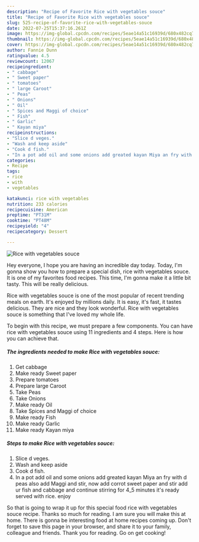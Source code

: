 ```yaml
---
description: "Recipe of Favorite Rice with vegetables souce"
title: "Recipe of Favorite Rice with vegetables souce"
slug: 525-recipe-of-favorite-rice-with-vegetables-souce
date: 2022-07-25T15:37:16.261Z
image: https://img-global.cpcdn.com/recipes/5eae14a51c16939d/680x482cq70/rice-with-vegetables-souce-recipe-main-photo.jpg
thumbnail: https://img-global.cpcdn.com/recipes/5eae14a51c16939d/680x482cq70/rice-with-vegetables-souce-recipe-main-photo.jpg
cover: https://img-global.cpcdn.com/recipes/5eae14a51c16939d/680x482cq70/rice-with-vegetables-souce-recipe-main-photo.jpg
author: Fannie Dunn
ratingvalue: 4.5
reviewcount: 12067
recipeingredient:
- " cabbage"
- " Sweet paper"
- " tomatoes"
- " large Caroot"
- " Peas"
- " Onions"
- " Oil"
- " Spices and Maggi of choice"
- " Fish"
- " Garlic"
- " Kayan miya"
recipeinstructions:
- "Slice d veges."
- "Wash and keep aside"
- "Cook d fish."
- "In a pot add oil and some onions add greated kayan Miya an fry with d peas also add Maggi and stir, now add corrot sweet paper and stir add ur fish and cabbage and continue stirring for 4_5 minutes it&#39;s ready served with rice. enjoy"
categories:
- Recipe
tags:
- rice
- with
- vegetables

katakunci: rice with vegetables 
nutrition: 233 calories
recipecuisine: American
preptime: "PT31M"
cooktime: "PT48M"
recipeyield: "4"
recipecategory: Dessert

---
```



![Rice with vegetables souce](https://img-global.cpcdn.com/recipes/5eae14a51c16939d/680x482cq70/rice-with-vegetables-souce-recipe-main-photo.jpg)

Hey everyone, I hope you are having an incredible day today. Today, I'm gonna show you how to prepare a special dish, rice with vegetables souce. It is one of my favorites food recipes. This time, I'm gonna make it a little bit tasty. This will be really delicious.



Rice with vegetables souce is one of the most popular of recent trending meals on earth. It's enjoyed by millions daily. It is easy, it's fast, it tastes delicious. They are nice and they look wonderful. Rice with vegetables souce is something that I've loved my whole life.


To begin with this recipe, we must prepare a few components. You can have rice with vegetables souce using 11 ingredients and 4 steps. Here is how you can achieve that.

<!--inarticleads1-->

##### The ingredients needed to make Rice with vegetables souce:

1. Get  cabbage
1. Make ready  Sweet paper
1. Prepare  tomatoes
1. Prepare  large Caroot
1. Take  Peas
1. Take  Onions
1. Make ready  Oil
1. Take  Spices and Maggi of choice
1. Make ready  Fish
1. Make ready  Garlic
1. Make ready  Kayan miya




<!--inarticleads2-->

##### Steps to make Rice with vegetables souce:

1. Slice d veges.
1. Wash and keep aside
1. Cook d fish.
1. In a pot add oil and some onions add greated kayan Miya an fry with d peas also add Maggi and stir, now add corrot sweet paper and stir add ur fish and cabbage and continue stirring for 4_5 minutes it&#39;s ready served with rice. enjoy




So that is going to wrap it up for this special food rice with vegetables souce recipe. Thanks so much for reading. I am sure you will make this at home. There is gonna be interesting food at home recipes coming up. Don't forget to save this page in your browser, and share it to your family, colleague and friends. Thank you for reading. Go on get cooking!
